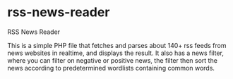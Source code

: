 # rss-news-reader
RSS News Reader

This is a simple PHP file that fetches and parses about 140+ rss feeds from news websites in realtime, and displays the result. It also has a news filter, where you can filter on negative or positive news, the filter then sort the news according to predetermined wordlists containing common words.
